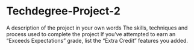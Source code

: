 # Techdegree-Project-2

A description of the project in your own words
The skills, techniques and process used to complete the project
If you’ve attempted to earn an “Exceeds Expectations” grade, list the “Extra Credit” features you added.
